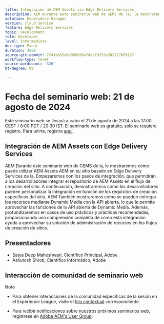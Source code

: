 ```yaml
---
title: Integración de AEM Assets con Edge Delivery Services
description: AEM Durante este seminario web de GEMS de la, le mostraremos cómo puede utilizar AEM Assets AEM en su sitio basado en Edge Delivery Services de la.  Empezaremos con los pasos de integración, que permitirán a los desarrolladores integrar el repositorio de AEM Assets en el flujo de creación del sitio. A continuación, demostraremos cómo los desarrolladores pueden personalizar la integración en función de los requisitos de creación específicos del sitio. AEM También mostraremos cómo se pueden entregar los recursos mediante Dynamic Media con la API abierta, lo que le permite aprovechar las funciones de la API abierta de Dynamic Media. Además, profundizaremos en casos de uso prácticos y prácticas recomendadas, proporcionando una comprensión completa de cómo esta integración ayuda a aprovechar su solución de administración de recursos en los flujos de creación de sitios.
solution: Experience Manager
version: Cloud Service
feature: Edge Delivery Services
topic: Development
role: Developer
level: Intermediate
doc-type: Event
duration: 3600
source-git-commit: 7f41b655c6e0509084fdacf3f33a382727bf9157
workflow-type: tm+mt
source-wordcount: '326'
ht-degree: 0%

---
```


# Fecha del seminario web: 21 de agosto de 2024

Este seminario web se llevará a cabo el 21 de agosto de 2024 a las 17:00 CEST / 8:00 PDT / 20:30 IST.
El seminario web es gratuito, solo se requiere registro.
Para unirte, registra [aquí](https://adobe.ly/3LTT3hg).

## Integración de AEM Assets con Edge Delivery Services

AEM Durante este seminario web de GEMS de la, le mostraremos cómo puede utilizar AEM Assets AEM en su sitio basado en Edge Delivery Services de la.  Empezaremos con los pasos de integración, que permitirán a los desarrolladores integrar el repositorio de AEM Assets en el flujo de creación del sitio. A continuación, demostraremos cómo los desarrolladores pueden personalizar la integración en función de los requisitos de creación específicos del sitio. AEM También mostraremos cómo se pueden entregar los recursos mediante Dynamic Media con la API abierta, lo que le permite aprovechar las funciones de la API abierta de Dynamic Media. Además, profundizaremos en casos de uso prácticos y prácticas recomendadas, proporcionando una comprensión completa de cómo esta integración ayuda a aprovechar su solución de administración de recursos en los flujos de creación de sitios.

## Presentadores

* Satya Deep Maheshwari, Científico Principal, Adobe
* Ashutosh Shroti, Científico Informático, Adobe

## Interacción de comunidad de seminario web

>[!NOTE]
>
>* Para obtener interacciones de la comunidad específicas de la sesión en el Experience League, visite el [hilo contextual](https://adobe.ly/4aCz0OE) correspondiente.
>
>* Para recibir notificaciones sobre nuestros próximos seminarios web, regístrese en [Adobe AEM&#39;s User Group](https://aem-augs.adobe.com/).
